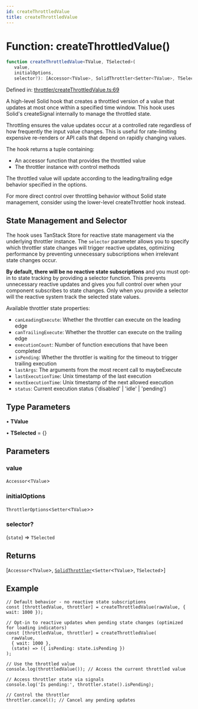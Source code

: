 ```yaml
---
id: createThrottledValue
title: createThrottledValue
---
```


<!-- DO NOT EDIT: this page is autogenerated from the type comments -->

# Function: createThrottledValue()

```ts
function createThrottledValue<TValue, TSelected>(
   value, 
   initialOptions, 
   selector?): [Accessor<TValue>, SolidThrottler<Setter<TValue>, TSelected>]
```

Defined in: [throttler/createThrottledValue.ts:69](https://github.com/TanStack/persister/blob/main/packages/solid-persister/src/throttler/createThrottledValue.ts#L69)

A high-level Solid hook that creates a throttled version of a value that updates at most once within a specified time window.
This hook uses Solid's createSignal internally to manage the throttled state.

Throttling ensures the value updates occur at a controlled rate regardless of how frequently the input value changes.
This is useful for rate-limiting expensive re-renders or API calls that depend on rapidly changing values.

The hook returns a tuple containing:
- An accessor function that provides the throttled value
- The throttler instance with control methods

The throttled value will update according to the leading/trailing edge behavior specified in the options.

For more direct control over throttling behavior without Solid state management,
consider using the lower-level createThrottler hook instead.

## State Management and Selector

The hook uses TanStack Store for reactive state management via the underlying throttler instance.
The `selector` parameter allows you to specify which throttler state changes will trigger reactive updates,
optimizing performance by preventing unnecessary subscriptions when irrelevant state changes occur.

**By default, there will be no reactive state subscriptions** and you must opt-in to state
tracking by providing a selector function. This prevents unnecessary reactive updates and gives you
full control over when your component subscribes to state changes. Only when you provide a selector will
the reactive system track the selected state values.

Available throttler state properties:
- `canLeadingExecute`: Whether the throttler can execute on the leading edge
- `canTrailingExecute`: Whether the throttler can execute on the trailing edge
- `executionCount`: Number of function executions that have been completed
- `isPending`: Whether the throttler is waiting for the timeout to trigger trailing execution
- `lastArgs`: The arguments from the most recent call to maybeExecute
- `lastExecutionTime`: Unix timestamp of the last execution
- `nextExecutionTime`: Unix timestamp of the next allowed execution
- `status`: Current execution status ('disabled' | 'idle' | 'pending')

## Type Parameters

• **TValue**

• **TSelected** = \{\}

## Parameters

### value

`Accessor`\<`TValue`\>

### initialOptions

`ThrottlerOptions`\<`Setter`\<`TValue`\>\>

### selector?

(`state`) => `TSelected`

## Returns

\[`Accessor`\<`TValue`\>, [`SolidThrottler`](../../../interfaces/solidthrottler.md)\<`Setter`\<`TValue`\>, `TSelected`\>\]

## Example

```tsx
// Default behavior - no reactive state subscriptions
const [throttledValue, throttler] = createThrottledValue(rawValue, { wait: 1000 });

// Opt-in to reactive updates when pending state changes (optimized for loading indicators)
const [throttledValue, throttler] = createThrottledValue(
  rawValue,
  { wait: 1000 },
  (state) => ({ isPending: state.isPending })
);

// Use the throttled value
console.log(throttledValue()); // Access the current throttled value

// Access throttler state via signals
console.log('Is pending:', throttler.state().isPending);

// Control the throttler
throttler.cancel(); // Cancel any pending updates
```
